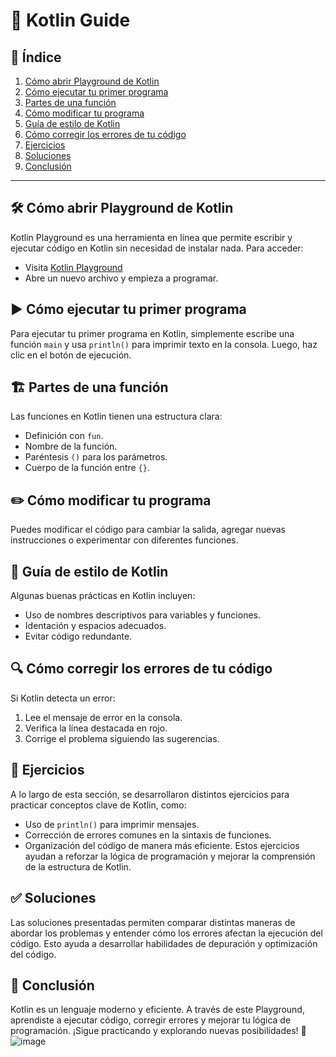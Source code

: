 # 🚀 Kotlin  Guide

## 📌 Índice
1. [Cómo abrir Playground de Kotlin](#cómo-abrir-playground-de-kotlin)
2. [Cómo ejecutar tu primer programa](#cómo-ejecutar-tu-primer-programa)
3. [Partes de una función](#partes-de-una-función)
4. [Cómo modificar tu programa](#cómo-modificar-tu-programa)
5. [Guía de estilo de Kotlin](#guía-de-estilo-de-kotlin)
6. [Cómo corregir los errores de tu código](#cómo-corregir-los-errores-de-tu-código)
7. [Ejercicios](#ejercicios)
8. [Soluciones](#soluciones)
9. [Conclusión](#conclusión)

---

## 🛠️ Cómo abrir Playground de Kotlin
Kotlin Playground es una herramienta en línea que permite escribir y ejecutar código en Kotlin sin necesidad de instalar nada. Para acceder:
- Visita [Kotlin Playground](https://play.kotlinlang.org/)
- Abre un nuevo archivo y empieza a programar.

## ▶️ Cómo ejecutar tu primer programa
Para ejecutar tu primer programa en Kotlin, simplemente escribe una función `main` y usa `println()` para imprimir texto en la consola. Luego, haz clic en el botón de ejecución.

## 🏗️ Partes de una función
Las funciones en Kotlin tienen una estructura clara:
- Definición con `fun`.
- Nombre de la función.
- Paréntesis `()` para los parámetros.
- Cuerpo de la función entre `{}`.

## ✏️ Cómo modificar tu programa
Puedes modificar el código para cambiar la salida, agregar nuevas instrucciones o experimentar con diferentes funciones.

## 📖 Guía de estilo de Kotlin
Algunas buenas prácticas en Kotlin incluyen:
- Uso de nombres descriptivos para variables y funciones.
- Identación y espacios adecuados.
- Evitar código redundante.

## 🔍 Cómo corregir los errores de tu código
Si Kotlin detecta un error:
1. Lee el mensaje de error en la consola.
2. Verifica la línea destacada en rojo.
3. Corrige el problema siguiendo las sugerencias.

## 📝 Ejercicios
A lo largo de esta sección, se desarrollaron distintos ejercicios para practicar conceptos clave de Kotlin, como:
- Uso de `println()` para imprimir mensajes.
- Corrección de errores comunes en la sintaxis de funciones.
- Organización del código de manera más eficiente.
Estos ejercicios ayudan a reforzar la lógica de programación y mejorar la comprensión de la estructura de Kotlin.

## ✅ Soluciones
Las soluciones presentadas permiten comparar distintas maneras de abordar los problemas y entender cómo los errores afectan la ejecución del código. Esto ayuda a desarrollar habilidades de depuración y optimización del código.

## 🎯 Conclusión
Kotlin es un lenguaje moderno y eficiente. A través de este Playground, aprendiste a ejecutar código, corregir errores y mejorar tu lógica de programación. ¡Sigue practicando y explorando nuevas posibilidades! 🚀
![image](https://github.com/user-attachments/assets/c32084d1-3be6-43d8-bc83-3361e8615cbb)

